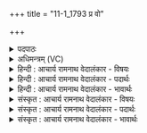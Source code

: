 +++
title = "11-1_1793 प्र वो"

+++
<details><summary>पदपाठः</summary>

प्र꣢। वः꣣। महे꣢। म꣣हेवृ꣡धे꣢। म꣣हे। वृ꣡धे꣢꣯। भ꣣रध्वम्। प्र꣡चे꣢꣯तसे। प्र। चे꣣तसे। प्र꣢। सु꣣मति꣢म्। सु꣣। मति꣢म्। कृ꣣णुध्वम्। वि꣡शः꣢꣯। पू꣣र्वीः꣢। प्र। च꣣र। चर्षणिप्राः꣣। च꣣र्षणि। प्राः꣢। १७९३।
</details>

<details><summary>अधिमन्त्रम् (VC)</summary>

- इन्द्रः
- वसिष्ठो मैत्रावरुणिः
- विराडनुष्टुप्
- गान्धारः
</details>

<details><summary>हिन्दी : आचार्य रामनाथ वेदालंकार - विषयः</summary>

प्रथम ऋचा की व्याख्या पूर्वार्चिक में ३८२ क्रमाङ्क पर परमात्मा की स्तुति के विषय में की जा चुकी है। यहाँ एक साथ आचार्य और परमात्मा दोनों का विषय कहते हैं।
</details>

<details><summary>हिन्दी : आचार्य रामनाथ वेदालंकार - पदार्थः</summary>

पदार्थान्वयभाषाः -  हे विद्यार्थियो वा प्रजाओ ! तुम (महेवृधे) महत्त्व के लिए बढ़ानेवाले, (महे) महान् इन्द्र अर्थात् आचार्य वा परमात्मा के लिए (प्र भरध्वम्) उत्तम उपहार लाओ। (प्रचेतसे) प्रकृष्ट चित्त वा प्रकृष्ट ज्ञानवाले उसके लिए (सुमतिम्) उत्तम स्तुति (प्र कृणुध्वम्) भली-भाँति करो। हे आचार्य वा परमात्मन्! (चर्षणिप्राः) मनुष्यों को विद्या,धन,धान्य और सद्गुणों से पूर्ण करनेवाले आप (विशः) विद्यार्थियों वा प्रजाओं को (पूर्वीः) श्रेष्ठ (प्रचर) करो ॥१॥
</details>

<details><summary>हिन्दी : आचार्य रामनाथ वेदालंकार - भावार्थः</summary>

भावार्थभाषाः -  जैसे जगदीश्वर मनुष्यों को सुखी करता है,वैसे ही आचार्य का भी यह कर्तव्य है कि वह छात्रों को विद्या आदि से पूर्ण करके सुखी करे और उनमें योगाभ्यास आदि की अभिरुचि उत्पन्न करके उन्हें अध्यात्म-मार्ग का पथिक बनाये ॥१॥
</details>

<details><summary>संस्कृत : आचार्य रामनाथ वेदालंकार - विषयः</summary>

तत्र प्रथमा ऋक् पूर्वार्चिके ३२८ क्रमाङ्के परमात्मस्तुतिविषये व्याख्याता। अत्र युगपदाचार्यपरमात्मनोर्विषय उच्यते।
</details>

<details><summary>संस्कृत : आचार्य रामनाथ वेदालंकार - पदार्थः</summary>

पदार्थान्वयभाषाः -  हे विद्यार्थिनः प्रजाः वा ! यूयम् (महेवृधे) महत्त्वाय वर्धयति यस्तस्मै, (महे) महते इन्द्राय आचार्याय परमात्मने वा (प्र भरध्वम्) उत्तमम् उपहारम् आनयत। (प्रचेतसे) प्रकृष्टचित्ताय प्रकृष्टज्ञानाय वा तस्मै (सुमतिम्) शोभनां स्तुतिम् (प्र कृणुध्वम्) प्रकुरुत। हे इन्द्र आचार्य परमात्मन् वा ! (चर्षणिप्राः) चर्षणयो मनुष्याः तान् विद्यया धनधान्यादिभिः सद्गुणैर्वा प्राति पूरयतीति तादृशः त्वम् (विशः) विद्यार्थिनः प्रजाः वा (पूर्वीः) श्रेष्ठाः (प्रचर) प्रकुरु ॥१॥२
</details>

<details><summary>संस्कृत : आचार्य रामनाथ वेदालंकार - भावार्थः</summary>

भावार्थभाषाः -  यथा जगदीश्वरो जनान् सुखयति तथाचार्यस्यापीदं कर्तव्यं यत् स छात्रजनान् विद्यादिभिः प्रपूर्य सुखयेत्,तेषु योगाभ्यासाद्यभिरुचिं च जनयित्वा तानध्यात्मपथिकानपि विदध्यात् ॥१॥
</details>